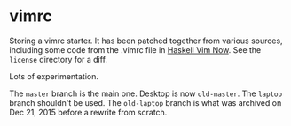 vimrc
=====

Storing a vimrc starter. It has been patched together from various sources, including some code from the .vimrc file in [Haskell Vim Now](https://github.com/begriffs/haskell-vim-now). See the `license` directory for a diff.

Lots of experimentation.

The `master` branch is the main one. Desktop is now `old-master`. The `laptop` branch shouldn't be used. The `old-laptop` branch is what was archived on Dec 21, 2015 before a rewrite from scratch.
